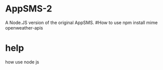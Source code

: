 # AppSMS-2
A Node.JS version of the original AppSMS.
#How to use
npm install mime openweather-apis
# help
how use node js
